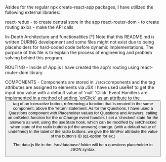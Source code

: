 Asides for the regular npx create-react-app packages, I have utilized the following external libraries:

react-redux - to create central store in the app
react-router-dom - to create routing
axios - make the API calls




In-Depth Architecture and functionalities
[*] Note that this README.md is written DURING development and some files might not exist due to being placeholders for hard-coded code before dynamic implementations. The purpose of this file is to explain the process of engineering and problem solving behind this program.

ROUTING - Inside of App.js I have created the app's routing using react-router-dom library.

COMPONENTS - Components are stored in ./src/components and the tag attributes are assigned to elements via JSX
I have used useRef to get the input box value with a default value of 'null'
'Click' Event Handlers are implemented in a method of adding 'onClick' as an attribute to the <button> tag of an interactive button, referencing a function that is created in the same component, above the 'return' statement.
As for the Questions, I have used a Questions component with Placeholder values for Questions and Answers, calling an onSelect function for the onChange event handler.
I set a 'checked' state for the answers as well, using the useState hook, which can be modified by setChecked when state of the radio buttons (of the answers) change. (with a default value of undefined)
In the label of the radio buttons, we give the htmlFor attribute the value of the button's ID (q1-option for ex.)

The data.js file in the ./src/database/ folder will be a questions placeholder in JSON syntax.